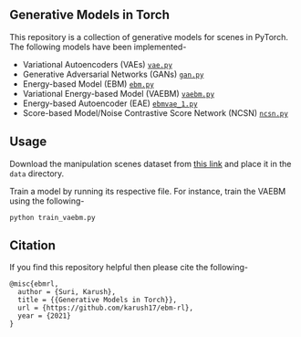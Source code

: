 ## Generative Models in Torch

This repository is a collection of generative models for scenes in PyTorch. The following models have been implemented-
* Variational Autoencoders (VAEs) [`vae.py`](./algorithms/vae.py)
* Generative Adversarial Networks (GANs) [`gan.py`](./algorithms/gan.py)
* Energy-based Model (EBM) [`ebm.py`](./algorithms/ebm.py)
* Variational Energy-based Model (VAEBM) [`vaebm.py`](./algorithms/vaebm.py)
* Energy-based Autoencoder (EAE) [`ebmvae_1.py`](./algorithms/ebmvae_v1.py)
* Score-based Model/Noise Contrastive Score Network (NCSN) [`ncsn.py`](./algorithms/ncsn.py)

## Usage

Download the manipulation scenes dataset from [this link](https://drive.google.com/drive/folders/1jxBQE1adsFT1sWsfatbhiZG6Zkf3EW0Q?usp=sharing) and place it in the `data` directory.

Train a model by running its respective file. For instance, train the VAEBM using the following-

```
python train_vaebm.py
```

## Citation

If you find this repository helpful then please cite the following-
```
@misc{ebmrl,
  author = {Suri, Karush},
  title = {{Generative Models in Torch}},
  url = {https://github.com/karush17/ebm-rl},
  year = {2021}
}
```
